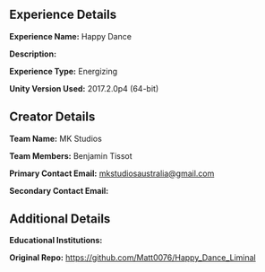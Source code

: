 ## Experience Details

**Experience Name:** Happy Dance

**Description:** 

**Experience Type:** Energizing

**Unity Version Used:** 2017.2.0p4 (64-bit)



## Creator Details

**Team Name:** MK Studios

**Team Members:** Benjamin Tissot

**Primary Contact Email:** mkstudiosaustralia@gmail.com

**Secondary Contact Email:** 



## Additional Details

**Educational Institutions:** 

**Original Repo:** <https://github.com/Matt0076/Happy_Dance_Liminal>

